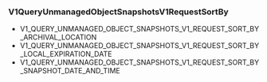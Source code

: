 ### V1QueryUnmanagedObjectSnapshotsV1RequestSortBy
- V1_QUERY_UNMANAGED_OBJECT_SNAPSHOTS_V1_REQUEST_SORT_BY_ARCHIVAL_LOCATION
- V1_QUERY_UNMANAGED_OBJECT_SNAPSHOTS_V1_REQUEST_SORT_BY_LOCAL_EXPIRATION_DATE
- V1_QUERY_UNMANAGED_OBJECT_SNAPSHOTS_V1_REQUEST_SORT_BY_SNAPSHOT_DATE_AND_TIME
